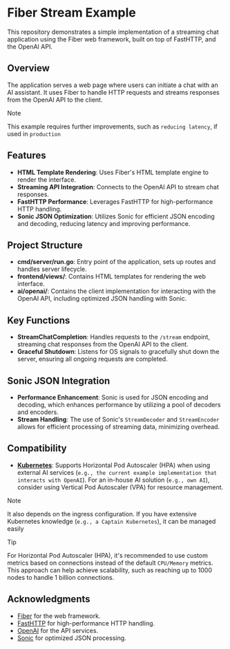 # Fiber Stream Example

This repository demonstrates a simple implementation of a streaming chat application using the Fiber web framework, built on top of FastHTTP, and the OpenAI API.

## Overview

The application serves a web page where users can initiate a chat with an AI assistant. It uses Fiber to handle HTTP requests and streams responses from the OpenAI API to the client.

> [!NOTE]
> This example requires further improvements, such as `reducing latency`, if used in `production`

## Features

- **HTML Template Rendering**: Uses Fiber's HTML template engine to render the interface.
- **Streaming API Integration**: Connects to the OpenAI API to stream chat responses.
- **FastHTTP Performance**: Leverages FastHTTP for high-performance HTTP handling.
- **Sonic JSON Optimization**: Utilizes Sonic for efficient JSON encoding and decoding, reducing latency and improving performance.

## Project Structure

- **cmd/server/run.go**: Entry point of the application, sets up routes and handles server lifecycle.
- **frontend/views/**: Contains HTML templates for rendering the web interface.
- **ai/openai/**: Contains the client implementation for interacting with the OpenAI API, including optimized JSON handling with Sonic.

## Key Functions

- **StreamChatCompletion**: Handles requests to the `/stream` endpoint, streaming chat responses from the OpenAI API to the client.
- **Graceful Shutdown**: Listens for OS signals to gracefully shut down the server, ensuring all ongoing requests are completed.

## Sonic JSON Integration

- **Performance Enhancement**: Sonic is used for JSON encoding and decoding, which enhances performance by utilizing a pool of decoders and encoders.
- **Stream Handling**: The use of Sonic's `StreamDecoder` and `StreamEncoder` allows for efficient processing of streaming data, minimizing overhead.

## Compatibility

- [**Kubernetes**](https://kubernetes.io/): Supports Horizontal Pod Autoscaler (HPA) when using external AI services (`e.g., the current example implementation that interacts with OpenAI`). For an in-house AI solution (`e.g., own AI`), consider using Vertical Pod Autoscaler (VPA) for resource management.

> [!NOTE]
> It also depends on the ingress configuration. If you have extensive Kubernetes knowledge (`e.g., a Captain Kubernetes`), it can be managed easily

> [!TIP]
> For Horizontal Pod Autoscaler (HPA), it's recommended to use custom metrics based on connections instead of the default `CPU/Memory` metrics. This approach can help achieve scalability, such as reaching up to 1000 nodes to handle 1 billion connections.

## Acknowledgments

- [Fiber](https://gofiber.io/) for the web framework.
- [FastHTTP](https://github.com/valyala/fasthttp) for high-performance HTTP handling.
- [OpenAI](https://openai.com/) for the API services.
- [Sonic](https://github.com/bytedance/sonic) for optimized JSON processing.
